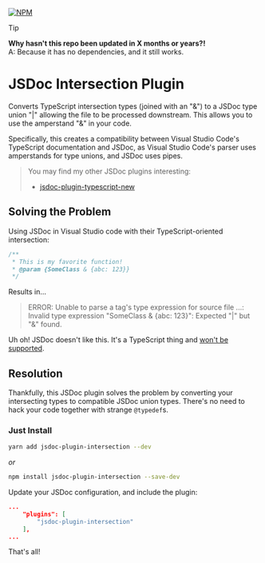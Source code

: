[![NPM](https://img.shields.io/npm/v/jsdoc-plugin-intersection)](https://npmjs.org/package/jsdoc-plugin-intersection)

> [!TIP]
> **Why hasn't this repo been updated in X months or years?!**    
> A: Because it has no dependencies, and it still works.

# JSDoc Intersection Plugin
Converts TypeScript intersection types (joined with an "&") to a JSDoc type union "|" allowing the file to be 
processed downstream. This allows you to use the amperstand "&" in your code.

Specifically, this creates a compatibility between Visual Studio Code's TypeScript documentation and JSDoc, as
Visual Studio Code's parser uses amperstands for type unions, and JSDoc uses pipes.

> You may find my other JSDoc plugins interesting:
>  - [jsdoc-plugin-typescript-new](https://github.com/chriseaton/jsdoc-plugin-typescript-new)


## Solving the Problem
Using JSDoc in Visual Studio code with their TypeScript-oriented intersection:
```js
/**
 * This is my favorite function!
 * @param {SomeClass & {abc: 123}}
 */
```
Results in...

> ERROR: Unable to parse a tag's type expression for source file ...: Invalid type expression "SomeClass & {abc: 123}": Expected "|" but "&" found.

Uh oh! JSDoc doesn't like this. It's a TypeScript thing and [won't be supported](https://github.com/jsdoc/jsdoc/issues/1285).   

## Resolution
Thankfully, this JSDoc plugin solves the problem by converting your intersecting types to compatible JSDoc union types.
There's no need to hack your code together with strange `@typedef`s.

### Just Install
```sh
yarn add jsdoc-plugin-intersection --dev
```
*or*
```sh
npm install jsdoc-plugin-intersection --save-dev
```

Update your JSDoc configuration, and include the plugin:
```json
...
    "plugins": [
        "jsdoc-plugin-intersection"
    ],
...
```

That's all! 
